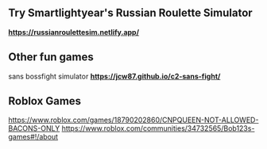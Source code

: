 

## Try Smartlightyear's Russian Roulette Simulator
**https://russianroulettesim.netlify.app/**

## Other fun games
sans bossfight simulator
**https://jcw87.github.io/c2-sans-fight/**

## Roblox Games
https://www.roblox.com/games/18790202860/CNPQUEEN-NOT-ALLOWED-BACONS-ONLY
https://www.roblox.com/communities/34732565/Bob123s-games#!/about
